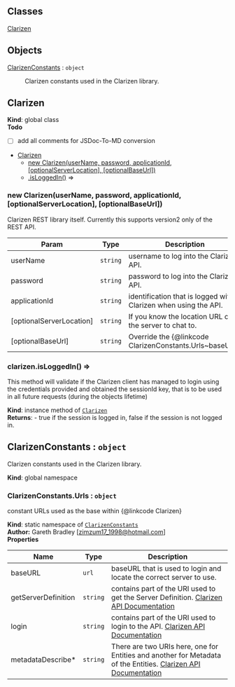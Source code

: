 ## Classes

<dl>
<dt><a href="#Clarizen">Clarizen</a></dt>
<dd></dd>
</dl>

## Objects

<dl>
<dt><a href="#ClarizenConstants">ClarizenConstants</a> : <code>object</code></dt>
<dd><p>Clarizen constants used in the Clarizen library.</p>
</dd>
</dl>

<a name="Clarizen"></a>
## Clarizen
**Kind**: global class  
**Todo**

- [ ] add all comments for JSDoc-To-MD conversion


* [Clarizen](#Clarizen)
    * [new Clarizen(userName, password, applicationId, [optionalServerLocation], [optionalBaseUrl])](#new_Clarizen_new)
    * [.isLoggedIn()](#Clarizen+isLoggedIn) ⇒

<a name="new_Clarizen_new"></a>
### new Clarizen(userName, password, applicationId, [optionalServerLocation], [optionalBaseUrl])
Clarizen REST library itself. Currently this supports version2 only of the REST API.


| Param | Type | Description |
| --- | --- | --- |
| userName | <code>string</code> | username to log into the Clarizen API. |
| password | <code>string</code> | password to log into the Clarizen API. |
| applicationId | <code>string</code> | identification that is logged with Clarizen when using the API. |
| [optionalServerLocation] | <code>string</code> | If you know the location URL of the server to chat to. |
| [optionalBaseUrl] | <code>string</code> | Override the {@linkcode ClarizenConstants.Urls~baseURL} |

<a name="Clarizen+isLoggedIn"></a>
### clarizen.isLoggedIn() ⇒
This method will validate if the Clarizen client has managed to loginusing the credentials provided and obtained the sessionId key, that is tobe used in all future requests (during the objects lifetime)

**Kind**: instance method of <code>[Clarizen](#Clarizen)</code>  
**Returns**: - true if the session is logged in, false if the session is not logged in.  
<a name="ClarizenConstants"></a>
## ClarizenConstants : <code>object</code>
Clarizen constants used in the Clarizen library.

**Kind**: global namespace  
<a name="ClarizenConstants.Urls"></a>
### ClarizenConstants.Urls : <code>object</code>
constant URLs used as the base within {@linkcode Clarizen}

**Kind**: static namespace of <code>[ClarizenConstants](#ClarizenConstants)</code>  
**Author:** Gareth Bradley [zimzum17_1998@hotmail.com]  
**Properties**

| Name | Type | Description |
| --- | --- | --- |
| baseURL | <code>url</code> | baseURL that is used to login and locate the correct server to use. |
| getServerDefinition | <code>string</code> | contains part of the URI used to get the Server Definition. [Clarizen API Documentation](https://api.clarizen.com/V2.0/services/authentication/GetServerDefinition) |
| login | <code>string</code> | contains part of the URI used to login to the API. [Clarizen API Documentation](https://api.clarizen.com/V2.0/services/authentication/Login) |
| metadataDescribe* | <code>string</code> | There are two URIs here, one for Entities and another for Metadata of the Entities. [Clarizen API Documentation](https://api.clarizen.com/V2.0/services/#Metadata) |

